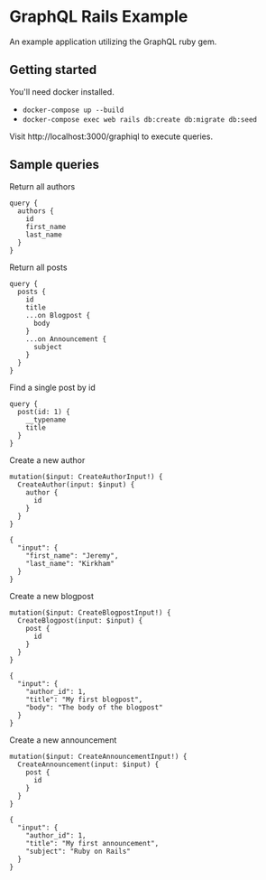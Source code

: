 # GraphQL Rails Example

An example application utilizing the GraphQL ruby gem.

## Getting started

You'll need docker installed.

- `docker-compose up --build`
- `docker-compose exec web rails db:create db:migrate db:seed`

Visit http://localhost:3000/graphiql to execute queries.

## Sample queries

Return all authors
```
query {
  authors {
    id
    first_name
    last_name
  }
}
```

Return all posts
```
query {
  posts {
    id
    title
    ...on Blogpost {
      body
    }
    ...on Announcement {
      subject
    }
  }
}
```

Find a single post by id
```
query {
  post(id: 1) {
    __typename
    title
  }
}
```

Create a new author
```
mutation($input: CreateAuthorInput!) {
  CreateAuthor(input: $input) {
    author {
      id
    }
  }
}
```

```
{
  "input": {
    "first_name": "Jeremy",
    "last_name": "Kirkham"
  }
}
```

Create a new blogpost
```
mutation($input: CreateBlogpostInput!) {
  CreateBlogpost(input: $input) {
    post {
      id
    }
  }
}
```

```
{
  "input": {
    "author_id": 1,
    "title": "My first blogpost",
    "body": "The body of the blogpost"
  }
}
```

Create a new announcement
```
mutation($input: CreateAnnouncementInput!) {
  CreateAnnouncement(input: $input) {
    post {
      id
    }
  }
}
```

```
{
  "input": {
    "author_id": 1,
    "title": "My first announcement",
    "subject": "Ruby on Rails"
  }
}
```
